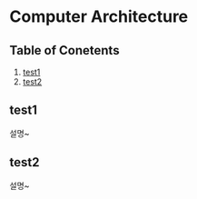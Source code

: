 # Computer Architecture

## Table of Conetents
1. [test1](#test1)
2. [test2](#test2)

## test1
설명~

## test2
설명~
